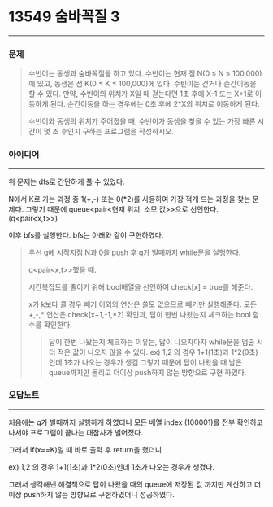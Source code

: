 # 13549 숨바꼭질 3
------------
### 문제

>수빈이는 동생과 숨바꼭질을 하고 있다. 수빈이는 현재 점 N(0 ≤ N ≤ 100,000)에 있고, 동생은 점 K(0 ≤ K ≤ 100,000)에 있다. 수빈이는 걷거나 순간이동을 할 수 있다. 만약, 수빈이의 위치가 X일 때 걷는다면 1초 후에 X-1 또는 X+1로 이동하게 된다. 순간이동을 하는 경우에는 0초 후에 2*X의 위치로 이동하게 된다.
>
>수빈이와 동생의 위치가 주어졌을 때, 수빈이가 동생을 찾을 수 있는 가장 빠른 시간이 몇 초 후인지 구하는 프로그램을 작성하시오.

### 아이디어
----------
위 문제는 dfs로 간단하게 풀 수 있었다.

N에서 K로 가는 과정 중 1(+,-) 또는 0(*2)를 사용하여 가장 적게 드는 과정을 찾는 문제다.
그렇기 때문에 queue<pair<현재 위치, 소모 값>>으로 선언한다. (q<pair<x,t>>)

이후 bfs를 실행한다.
bfs는 아래와 같이 구현하였다.

> 우선 q에 시작지점 N과 0을 push 후 q가 빌때까지 while문을 실행한다.
>
> q<pair<x,t>>했을 때.
> 
> 시간복잡도를 줄이기 위해 bool배열을 선언하여 check[x] = true를 해준다. 
> 
> x가 k보다 클 경우 빼기 이외의 연산은 쓸모 없으므로 빼기만 실행해준다.
> 모든 +,-,* 연산은 check[x+1,-1,*2] 확인과, 답이 한번 나왔는지 체크하는 bool 함수를 확인한다.
>> 답이 한번 나왔는지 체크하는 이유는, 답이 나오자마자 while문을 멈출 시 더 적은 값이 나오지 않을 수 있다.
>> ex) 1,2 의 경우 1+1(1초)과 1*2(0초)인데 1초가 나오는 경우가 생김
>> 그렇기 때문에 답이 나왔을 때 남은 queue까지만 돌리고 더이상 push하지 않는 방향으로 구현 하였다.

### 오답노트
----------
처음에는 q가 빌때까지 실행하게 하였더니 모든 배열 index (100001)를 전부 확인하고나서야 프로그램이 끝나는 대참사가 벌어졌다.

그래서 if(x==K)일 때 바로 출력 후 return을 했더니

ex) 1,2 의 경우 1+1(1초)과 1*2(0초)인데 1초가 나오는 경우가 생겼다.

그래서 생각해낸 해결책으로 답이 나왔을 때의 queue에 저장된 값 까지만 계산하고 더이상 push하지 않는 방향으로 구현하였더니 성공하였다.